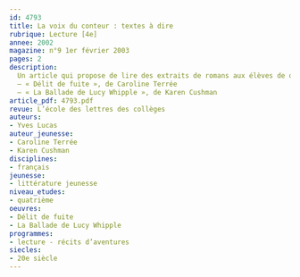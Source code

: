 ```yaml
---
id: 4793
title: La voix du conteur : textes à dire
rubrique: Lecture [4e]
annee: 2002
magazine: n°9 1er février 2003
pages: 2
description: 
  Un article qui propose de lire des extraits de romans aux élèves de quatrième.
  – « Délit de fuite », de Caroline Terrée
  – « La Ballade de Lucy Whipple », de Karen Cushman
article_pdf: 4793.pdf
revue: L’école des lettres des collèges
auteurs:
- Yves Lucas
auteur_jeunesse:
- Caroline Terrée
- Karen Cushman
disciplines:
- français
jeunesse:
- littérature jeunesse
niveau_etudes:
- quatrième
oeuvres:
- Délit de fuite
- La Ballade de Lucy Whipple
programmes:
- lecture - récits d’aventures
siecles:
- 20e siècle
---
```

